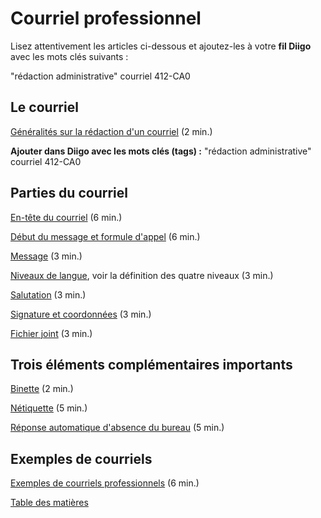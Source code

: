 # Courriel professionnel

Lisez attentivement les articles ci-dessous et ajoutez-les à votre **fil Diigo** avec les mots clés suivants :

"rédaction administrative" courriel 412-CA0

## Le courriel
 
[Généralités sur la rédaction d'un courriel](http://bdl.oqlf.gouv.qc.ca/bdl/gabarit_bdl.asp?Th=2&t1=&id=2347 "Lien vers l'article « Généralités sur la rédaction d'un courriel » sur la Banque de dépannage linguistique de l'Office québécois de la langue française") (2 min.)

**Ajouter dans Diigo avec les mots clés (tags) :** "rédaction administrative" courriel 412-CA0

## Parties du courriel

[En-tête du courriel](http://bdl.oqlf.gouv.qc.ca/bdl/gabarit_bdl.asp?Th=2&t1=&id=4943 "Lien vers l'article « En-tête » sur la Banque de dépannage linguistique de l'Office québécois de la langue française") (6 min.)

[Début du message et formule d'appel](http://bdl.oqlf.gouv.qc.ca/bdl/gabarit_bdl.asp?Th=2&t1=&id=4944 "Lien vers l'article « Début du message et formule d'appel » sur la Banque de dépannage linguistique de l'Office québécois de la langue française") (6 min.)

[Message](http://bdl.oqlf.gouv.qc.ca/bdl/gabarit_bdl.asp?Th=2&t1=&id=4945 "Lien vers l'article « Message » sur la Banque de dépannage linguistique de l'Office québécois de la langue française") (3 min.)

[Niveaux de langue](https://lacroiseefr.wordpress.com/2010/04/07/le-style-decriture-de-lauteur/), voir  la définition des quatre niveaux (3 min.)

[Salutation](http://bdl.oqlf.gouv.qc.ca/bdl/gabarit_bdl.asp?Th=2&t1=&id=4946 "Lien vers l'article « Salutation » sur la Banque de dépannage linguistique de l'Office québécois de la langue française") (3 min.)

[Signature et coordonnées](http://bdl.oqlf.gouv.qc.ca/bdl/gabarit_bdl.asp?Th=2&t1=&id=4947 "Lien vers l'article « Signature et coordonnées » sur la Banque de dépannage linguistique de l'Office québécois de la langue française") (3 min.)

[Fichier joint](http://bdl.oqlf.gouv.qc.ca/bdl/gabarit_bdl.asp?Th=2&t1=&id=4949 "Lien vers l'article « Fichier joint » sur la Banque de dépannage linguistique de l'Office québécois de la langue française") (3 min.)

## Trois éléments complémentaires importants

[Binette](http://bdl.oqlf.gouv.qc.ca/bdl/gabarit_bdl.asp?Th=2&t1=&id=2806 "Lien vers l'article « Binette » sur la Banque de dépannage linguistique de l'Office québécois de la langue française") (2 min.)

[Nétiquette](http://bdl.oqlf.gouv.qc.ca/bdl/gabarit_bdl.asp?Th=2&t1=&id=2794 "Lien vers l'article « Nétiquette » sur la Banque de dépannage linguistique de l'Office québécois de la langue française") (5 min.)

[Réponse automatique d'absence du bureau](http://bdl.oqlf.gouv.qc.ca/bdl/gabarit_bdl.asp?Th=2&t1=&id=4680 "Lien vers l'article « Réponse automatique d'absence du bureau » sur la Banque de dépannage linguistique de l'Office québécois de la langue française") (5 min.)

## Exemples de courriels

[Exemples de courriels professionnels](http://bdl.oqlf.gouv.qc.ca/bdl/gabarit_bdl.asp?Th=2&t1=&id=2795 "Lien vers l'article « Exemples de courriels professionnels » sur la Banque de dépannage linguistique de l'Office québécois de la langue française") (6 min.)





[Table des matières](SUMMARY.md)
